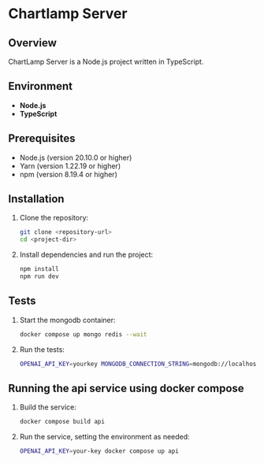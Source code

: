 # Chartlamp Server

## Overview
ChartLamp Server is a Node.js project written in TypeScript.

## Environment
- **Node.js**
- **TypeScript**

## Prerequisites
- Node.js (version 20.10.0 or higher)
- Yarn (version 1.22.19 or higher)
- npm (version 8.19.4 or higher)

## Installation

1. Clone the repository:
   ```sh
   git clone <repository-url>
   cd <project-dir>

2. Install dependencies and run the project:
   ```sh
   npm install
   npm run dev
   
## Tests

1. Start the mongodb container:
    ```sh
    docker compose up mongo redis --wait
   
2. Run the tests:
   
    ```sh
    OPENAI_API_KEY=yourkey MONGODB_CONNECTION_STRING=mongodb://localhost:27017/test?replicaSet=rs0 npm test

## Running the api service using docker compose

1. Build the service:
    ```sh
    docker compose build api

2. Run the service, setting the environment as needed:

    ```sh
    OPENAI_API_KEY=your-key docker compose up api

